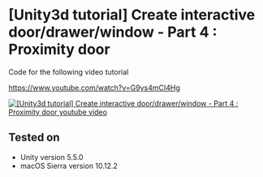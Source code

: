 # [Unity3d tutorial] Create interactive door/drawer/window - Part 4 : Proximity door

Code for the following video tutorial

https://www.youtube.com/watch?v=G9ys4mCI4Hg

[![[Unity3d tutorial] Create interactive door/drawer/window - Part 4 : Proximity door youtube video](https://img.youtube.com/vi/G9ys4mCI4Hg/0.jpg)](https://www.youtube.com/watch?v=G9ys4mCI4Hg)

Tested on
---------
* Unity version 5.5.0
* macOS Sierra version 10.12.2
